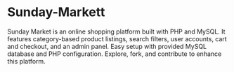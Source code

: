 # Sunday-Markett
Sunday Market is an online shopping platform built with PHP and MySQL. It features category-based product listings, search filters, user accounts, cart and checkout, and an admin panel. Easy setup with provided MySQL database and PHP configuration. Explore, fork, and contribute to enhance this platform.
